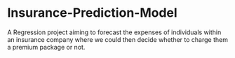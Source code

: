 # Insurance-Prediction-Model
A Regression project aiming to forecast the expenses of individuals within an insurance company where we could then decide whether to charge them a premium package or not.
